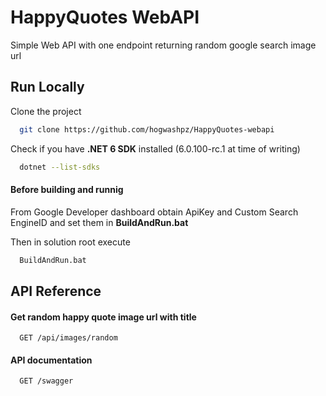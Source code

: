 # HappyQuotes WebAPI

Simple Web API with one endpoint returning random google search image url


## Run Locally

Clone the project

```bash
  git clone https://github.com/hogwashpz/HappyQuotes-webapi
```

Check if you have **.NET 6 SDK** installed (6.0.100-rc.1 at time of writing)

```bash
  dotnet --list-sdks
```

#### Before building and runnig

From Google Developer dashboard obtain ApiKey and Custom Search EngineID
and set them in **BuildAndRun.bat**

Then in solution root execute

```bash
  BuildAndRun.bat
```
 

## API Reference

#### Get random happy quote image url with title

```https
  GET /api/images/random
```

#### API documentation

```https
  GET /swagger
```